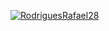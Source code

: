 [![RodriguesRafael28](https://github-readme-stats.vercel.app/api?username=SEU_NOME_DE_USUARIO&show_icons=true)](https://github.com/SEU_NOME_DE_USUARIO)
